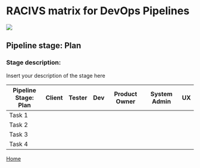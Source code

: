 # __RACIVS matrix for DevOps Pipelines__   

<img src="https://user-images.githubusercontent.com/10748736/112030685-6c81be80-8b32-11eb-94b8-c2c01b8f4581.png">

## __Pipeline stage:__  Plan  
### __Stage description:__  
Insert your description of the stage here  

| Pipeline Stage:<br>Plan  | Client  | Tester  | Dev  | Product Owner  | System Admin  | UX |
|----------------------------- |-------- |-------- |-------- |-------- |-------- |--------|
| Task 1                       |         |         |         |         |         |        |
| Task 2                       |         |         |         |         |         |        |
| Task 3                       |         |         |         |         |         |        |
| Task 4                       |         |         |         |         |         |        |
  
  
[Home](../index.md)  
